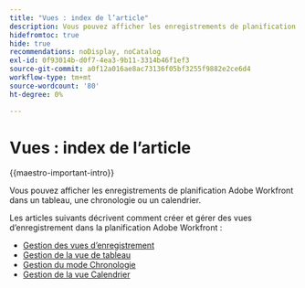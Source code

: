 ```yaml
---
title: "Vues : index de l’article"
description: Vous pouvez afficher les enregistrements de planification Adobe Workfront dans un tableau, une chronologie ou un calendrier. Les articles suivants décrivent comment créer et gérer des vues d’enregistrement de planification Adobe Workfront.
hidefromtoc: true
hide: true
recommendations: noDisplay, noCatalog
exl-id: 0f93014b-d0f7-4ea3-9b11-3314b46f1ef3
source-git-commit: a0f12a016ae8ac73136f05bf3255f9882e2ce6d4
workflow-type: tm+mt
source-wordcount: '80'
ht-degree: 0%

---
```


<!--
---
title: Views overview
description: The following articles describe how you can create and manage Adobe Maestro record views.
hidefromtoc: yes
author: Alina
feature: Work Management
role: User
hide: yes
---
-->

<!--udpate the metadata with real information when making this available in TOC and in the left nav-->

# Vues : index de l’article

{{maestro-important-intro}}

Vous pouvez afficher les enregistrements de planification Adobe Workfront dans un tableau, une chronologie ou un calendrier.

Les articles suivants décrivent comment créer et gérer des vues d’enregistrement dans la planification Adobe Workfront :

* [Gestion des vues d’enregistrement](../views/manage-record-views.md)
* [Gestion de la vue de tableau](../views/manage-the-table-view.md)
* [Gestion du mode Chronologie](../views/manage-the-timeline-view.md)
* [Gestion de la vue Calendrier](/help/quicksilver/maestro/views/manage-the-calendar-view.md)
